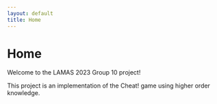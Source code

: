 ```yaml
---
layout: default
title: Home
---
```


# Home

Welcome to the LAMAS 2023 Group 10 project!

This project is an implementation of the Cheat! game using higher order knowledge.

